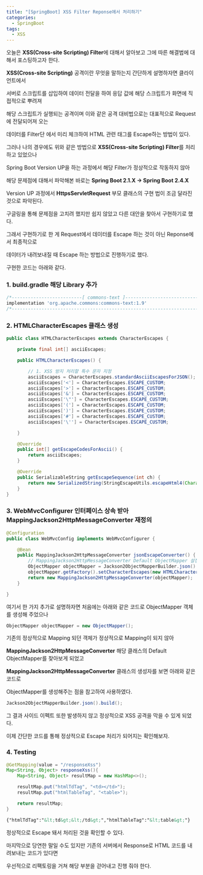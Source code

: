 ```yaml
---
title: "[SpringBoot] XSS Filter Reponse에서 처리하기"
categories:
  - SpringBoot
tags:
  - XSS
---
```


오늘은 **XSS(Cross-site Scripting) Filter**에 대해서 알아보고 그에 따른 해결법에 대해서 포스팅하고자 한다.

**XSS(Cross-site Scripting)** 공격이란 무엇을 말하는지 간단하게 설명하자면 클라이언트에서

서버로 스크립트를 삽입하여 데이터 전달을 하여 응답 값에 해당 스크립트가 화면에 직접적으로 뿌려져

해당 스크립트가 실행되는 공격이며 이와 같은 공격 대비법으로는 대표적으로 Request에 전달되어져 오는

데이터를 Filter단 에서 미리 체크하여 HTML 관련 태그를 Escape하는 방법이 있다.

그러나 나의 경우에도 위와 같은 방법으로 **XSS(Cross-site Scripting) Filter**를 처리하고 있었으나

Spring Boot Version UP을 하는 과정에서 해당 Filter가 정상적으로 작동하지 않아

해당 문제점에 대해서 파악해본 바로는 **Spring Boot 2.1.X -> Spring Boot 2.4.X**

Version UP 과정에서 **HttpsServletRequest** 부모 클래스의 구현 법이 조금 달라진 것으로 파악된다.

구글링을 통해 문제점을 고치려 했지만 쉽지 않았고 다른 대안을 찾아서 구현하기로 했다.

그래서 구현하기로 한 게 Request에서 데이터를 Escape 하는 것이 아닌 Reponse에서 최종적으로

데이터가 내려보내질 때 Escape 하는 방법으로 진행하기로 했다.

구현한 코드는 아래와 같다.

### 1. build.gradle 해당 Library 추가

```gradle
/*--------------------------[ commons-text ]------------------------------*/
implementation 'org.apache.commons:commons-text:1.9'
/*-----------------------------------------------------------------------*/
```

### 2. HTMLCharacterEscapes 클래스 생성

```java
public class HTMLCharacterEscapes extends CharacterEscapes {

    private final int[] asciiEscapes;

    public HTMLCharacterEscapes() {

        // 1. XSS 방지 처리할 특수 문자 지정
        asciiEscapes = CharacterEscapes.standardAsciiEscapesForJSON();
        asciiEscapes['<'] = CharacterEscapes.ESCAPE_CUSTOM;
        asciiEscapes['>'] = CharacterEscapes.ESCAPE_CUSTOM;
        asciiEscapes['&'] = CharacterEscapes.ESCAPE_CUSTOM;
        asciiEscapes['\"'] = CharacterEscapes.ESCAPE_CUSTOM;
        asciiEscapes['('] = CharacterEscapes.ESCAPE_CUSTOM;
        asciiEscapes[')'] = CharacterEscapes.ESCAPE_CUSTOM;
        asciiEscapes['#'] = CharacterEscapes.ESCAPE_CUSTOM;
        asciiEscapes['\''] = CharacterEscapes.ESCAPE_CUSTOM;

    }

    @Override
    public int[] getEscapeCodesForAscii() {
        return asciiEscapes;
    }

    @Override
    public SerializableString getEscapeSequence(int ch) {
        return new SerializedString(StringEscapeUtils.escapeHtml4(Character.toString((char) ch)));
    }
}
```

### 3. WebMvcConfigurer 인터페이스 상속 받아 MappingJackson2HttpMessageConverter 재정의

```java
@Configuration
public class WebMvcConfig implements WebMvcConfigurer {

    @Bean
    public MappingJackson2HttpMessageConverter jsonEscapeConverter() {
        // MappingJackson2HttpMessageConverter Default ObjectMapper 설정 및 ObjectMapper Config 설정
        ObjectMapper objectMapper = Jackson2ObjectMapperBuilder.json().build();
        objectMapper.getFactory().setCharacterEscapes(new HTMLCharacterEscapes());
        return new MappingJackson2HttpMessageConverter(objectMapper);
    }

}
```

여기서 한 가지 추가로 설명하자면 처음에는 아래와 같은 코드로 ObjectMapper 객체를 생성해 주었으나

```java
ObjectMapper objectMapper = new ObjectMapper();
```

기존의 정상적으로 Mapping 되던 객체가 정상적으로 Mapping이 되지 않아

**MappingJackson2HttpMessageConverter** 해당 클래스의 Default ObjectMapper를 찾아보게 되었고

**MappingJackson2HttpMessageConverter** 클래스의 생성자를 보면 아래와 같은 코드로

ObjectMapper를 생성해주는 점을 참고하여 사용하였다.

```java
Jackson2ObjectMapperBuilder.json().build();
```

그 결과 사이드 이펙트 또한 발생하지 않고 정상적으로 XSS 공격을 막을 수 있게 되었다.

이제 간단한 코드를 통해 정상적으로 Escape 처리가 되어지는 확인해보자.

### 4. Testing

```java
@GetMapping(value = "/responseXss")
Map<String, Object> responseXss(){
    Map<String, Object> resultMap = new HashMap<>();

    resultMap.put("htmlTdTag", "<td></td>");
    resultMap.put("htmlTableTag", "<table>");

    return resultMap;
}
```

```html
{"htmlTdTag":"&lt;td&gt;&lt;/td&gt;","htmlTableTag":"&lt;table&gt;"}
```

정상적으로 Escape 돼서 처리된 것을 확인할 수 있다.

마지막으로 당연한 말일 수도 있지만 기존의 서버에서 Response로 HTML 코드를 내려보내는 코드가 있다면

우선적으로 리팩토링을 거쳐 해당 부분을 걷어내고 진행 줘야 한다.
